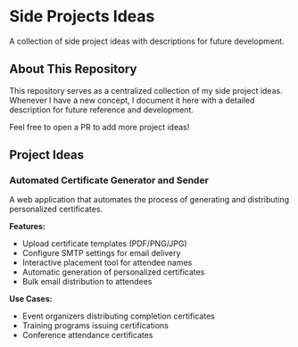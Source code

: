 # Side Projects Ideas

A collection of side project ideas with descriptions for future development.

## About This Repository

This repository serves as a centralized collection of my side project ideas. Whenever I have a new concept, I document it here with a detailed description for future reference and development.

Feel free to open a PR to add more project ideas!

## Project Ideas

### Automated Certificate Generator and Sender

A web application that automates the process of generating and distributing personalized certificates.

**Features:**
- Upload certificate templates (PDF/PNG/JPG)
- Configure SMTP settings for email delivery
- Interactive placement tool for attendee names
- Automatic generation of personalized certificates
- Bulk email distribution to attendees

**Use Cases:**
- Event organizers distributing completion certificates
- Training programs issuing certifications
- Conference attendance certificates